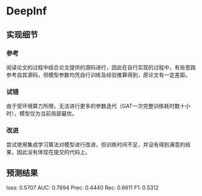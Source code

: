 # DeepInf

## 实现细节

### 参考
阅读论文的过程中结合论文提供的源码进行，因此在自行实现的过程中，有些思路参考自其源码，但模型参数均凭自行训练及经验推算得到，原论文有一定差距。

### 试错
由于受环境算力所限，无法进行更多的参数迭代（GAT一次完整训练耗时数十小时），模型仅为当前局部最优。

### 改进
尝试使用集成学习算法对模型进行改进，但训练时间不足，并没有得到满意的结果，因此没有体现在提交的代码上。

## 预测结果
loss: 0.5707 AUC: 0.7694 Prec: 0.4440 Rec: 0.6611 F1: 0.5312